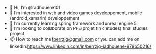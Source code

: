 - 👋 Hi, I’m @radhouene101
- 👀 I’m interested in web and video games developpement, mobile (android,xamarin)  developpement
- 🌱 I’m currently learning spring framework and unreal engine 5
- 💞️ I’m looking to collaborate on PFE(projet fin d'etudes) final studies project
- 📫 How to reach me fberrzig@gmail.com or you can add me on linkedIn:https://www.linkedin.com/in/berrzig-radhouene-979b50216/

<!---
radhouene101/radhouene101 is a ✨ special ✨ repository because its `README.md` (this file) appears on your GitHub profile.
You can click the Preview link to take a look at your changes.
--->
